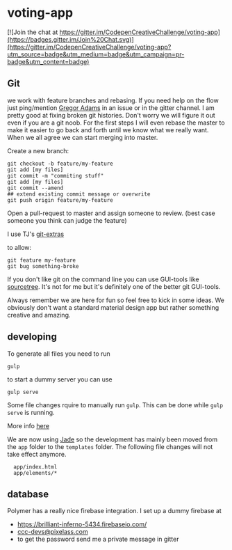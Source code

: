 # voting-app

[![Join the chat at https://gitter.im/CodepenCreativeChallenge/voting-app](https://badges.gitter.im/Join%20Chat.svg)](https://gitter.im/CodepenCreativeChallenge/voting-app?utm_source=badge&utm_medium=badge&utm_campaign=pr-badge&utm_content=badge)



## Git

we work with feature branches and rebasing. If you need help on the flow just ping/mention [Gregor Adams](https://github.io/pixelass) in an issue or in the gitter channel. I am pretty good at fixing broken git histories. Don't worry we will figure it out even if you are a git noob. For the first steps I will even rebase the master to make it easier to go back and forth until we know what we really want. When we all agree we can start merging into master.


Create a new branch:

```shell
git checkout -b feature/my-feature
git add [my files]
git commit -m "commiting stuff"
git add [my files]
git commit --amend
## extend existing commit message or overwrite
git push origin feature/my-feature
```

Open a pull-request to master and assign someone to review. (best case someone you think can judge the feature)

I use TJ's [git-extras](https://github.com/tj/git-extras)

to allow:

```shell
git feature my-feature
git bug something-broke
```

If you don't like git on the command line you can use GUI-tools like [sourcetree](https://www.atlassian.com/software/sourcetree/overview). It's not for me but it's definitely one of the better git GUI-tools.

Always remember we are here for fun so feel free to kick in some ideas. We obviously don't want a standard material design app but rather something creative and amazing. 

## developing

To generate all files you need to run

```shell
gulp
```

to start a dummy server you can use

```shell
gulp serve
```

Some file changes rquire to manually run `gulp`. This can be done while `gulp serve` is running.

More info [here](https://github.com/PolymerElements/polymer-starter-kit)

We are now using [Jade](http://jade-lang.com) so the development has mainly been moved from the `app` folder to the `templates` folder.
The following file changes will not take effect anymore.

```
  app/index.html
  app/elements/*
```

## database

Polymer has a really nice firebase integration. I set up a dummy firebase at  
* https://brilliant-inferno-5434.firebaseio.com/
* ccc-devs@pixelass.com
* to get the password send me a private message in gitter

